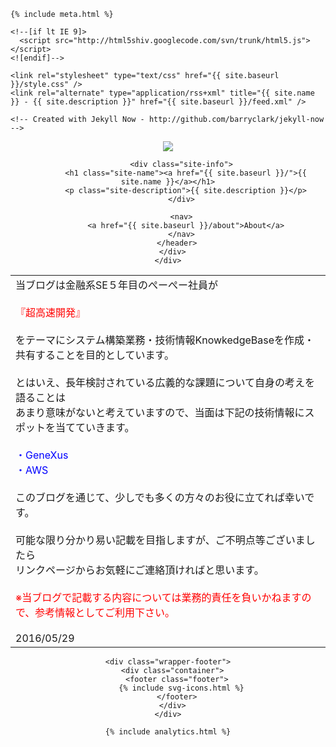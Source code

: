 <html>
  <head>
    <title>{% if page.title %}{{ page.title }} – {% endif %}{{ site.name }} – {{ site.description }}</title>

    {% include meta.html %}

    <!--[if lt IE 9]>
      <script src="http://html5shiv.googlecode.com/svn/trunk/html5.js"></script>
    <![endif]-->

    <link rel="stylesheet" type="text/css" href="{{ site.baseurl }}/style.css" />
    <link rel="alternate" type="application/rss+xml" title="{{ site.name }} - {{ site.description }}" href="{{ site.baseurl }}/feed.xml" />

    <!-- Created with Jekyll Now - http://github.com/barryclark/jekyll-now -->
  </head>

  <body>
    <div class="wrapper-masthead">
      <div class="container">
        <header class="masthead clearfix">
          <a href="{{ site.baseurl }}/" class="site-avatar"><img src="{{ site.avatar }}" /></a>

          <div class="site-info">
            <h1 class="site-name"><a href="{{ site.baseurl }}/">{{ site.name }}</a></h1>
            <p class="site-description">{{ site.description }}</p>
          </div>

          <nav>
            <a href="{{ site.baseurl }}/about">About</a>
          </nav>
        </header>
      </div>
    </div>

<table align="center">
  <td text-align="left">  
    <!-- 内容ここから -->
      当ブログは金融系SE５年目のぺーぺー社員が
      <Br><Br>
      <font color = "RED">『超高速開発』</font>
      <Br><Br>
      をテーマにシステム構築業務・技術情報KnowkedgeBaseを作成・共有することを目的としています。
      <Br><Br>
      とはいえ、長年検討されている広義的な課題について自身の考えを語ることは
      <Br>
      あまり意味がないと考えていますので、当面は下記の技術情報にスポットを当てていきます。
      <Br><Br>
          <font color = "BLUE">・GeneXus</font>
          <Br>
          <font color = "BLUE">・AWS</font>
      <Br><Br>
      このブログを通じて、少しでも多くの方々のお役に立てれば幸いです。
      <Br><Br>
      可能な限り分かり易い記載を目指しますが、ご不明点等ございましたら
      <Br>
      リンクページからお気軽にご連絡頂ければと思います。
      <Br><Br>
      <font color = "RED">※当ブログで記載する内容については業務的責任を負いかねますので、参考情報としてご利用下さい。</font>
      <Br><Br>
      2016/05/29
      <!-- 内容ここまで -->
    </td>  
</table>

    <div class="wrapper-footer">
      <div class="container">
        <footer class="footer">
          {% include svg-icons.html %}
        </footer>
      </div>
    </div>

    {% include analytics.html %}
  </body>
</html>


